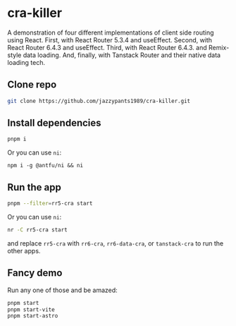 # cra-killer
A demonstration of four different implementations of client side routing using React. First, with React Router 5.3.4 and useEffect. Second, with React Router 6.4.3 and useEffect. Third, with React Router 6.4.3. and Remix-style data loading. And, finally, with Tanstack Router and their native data loading tech.

## Clone repo

```bash
git clone https://github.com/jazzypants1989/cra-killer.git
```
## Install dependencies

```bash
pnpm i
```

Or you can use `ni`:

```
npm i -g @antfu/ni && ni
```

## Run the app

```bash
pnpm --filter=rr5-cra start
```

Or you can use `ni`:

```bash
nr -C rr5-cra start
```

and replace `rr5-cra` with `rr6-cra`, `rr6-data-cra`, or `tanstack-cra` to run the other apps.

## Fancy demo

Run any one of those and be amazed:

```bash
pnpm start
pnpm start-vite
pnpm start-astro
```
